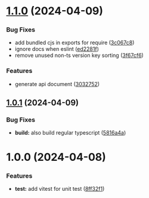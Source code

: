 # [1.1.0](https://github.com/moontai0724/package-template/compare/v1.0.1...v1.1.0) (2024-04-09)


### Bug Fixes

* add bundled cjs in exports for require ([3c067c8](https://github.com/moontai0724/package-template/commit/3c067c8989434b79e94fc7ce6eac025c4f5e5045))
* ignore docs when eslint ([ed2281f](https://github.com/moontai0724/package-template/commit/ed2281fd37a8345d51bd199e6fcdacc713b187fc))
* remove unused non-ts version key sorting ([3f67cf6](https://github.com/moontai0724/package-template/commit/3f67cf6d37f310e6c57d339124140681b0165e2d))


### Features

* generate api document ([3032752](https://github.com/moontai0724/package-template/commit/3032752347f145168897fa8d6bb507d305159c56))

## [1.0.1](https://github.com/moontai0724/package-template/compare/v1.0.0...v1.0.1) (2024-04-09)


### Bug Fixes

* **build:** also build regular typescript ([5816a4a](https://github.com/moontai0724/package-template/commit/5816a4aa024252045e2362cb7f3f07287c7b44f6))

# 1.0.0 (2024-04-08)


### Features

* **test:** add vitest for unit test ([8ff32f1](https://github.com/moontai0724/package-template/commit/8ff32f188e2bffa0b82950f79a1bdb7c4f4d59c5))

